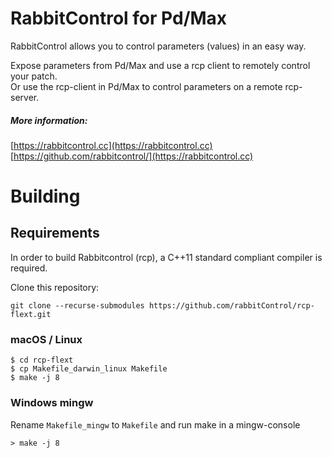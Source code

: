 # RabbitControl for Pd/Max

RabbitControl allows you to control parameters (values) in an easy way.

Expose parameters from Pd/Max and use a rcp client to remotely control your patch.  
Or use the rcp-client in Pd/Max to control parameters on a remote rcp-server.

##### More information:
[https://rabbitcontrol.cc](https://rabbitcontrol.cc)  
[https://github.com/rabbitcontrol/](https://rabbitcontrol.cc)


# Building

## Requirements

In order to build Rabbitcontrol (rcp), a C++11 standard compliant compiler is required.

Clone this repository:
```
git clone --recurse-submodules https://github.com/rabbitControl/rcp-flext.git
```

### macOS / Linux
```
$ cd rcp-flext
$ cp Makefile_darwin_linux Makefile
$ make -j 8
```

### Windows mingw
Rename `Makefile_mingw` to `Makefile` and run make in a mingw-console

```
> make -j 8
```